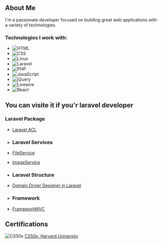 ## About Me

I'm a passionate developer focused on building great web applications with a variety of technologies.

### Technologies I work with:

- ![HTML](https://img.shields.io/badge/HTML-%23E34F26?style=flat&logo=html5&logoColor=white)
- ![CSS](https://img.shields.io/badge/CSS-%231572B6?style=flat&logo=css3&logoColor=white)
- ![Linux](https://img.shields.io/badge/Linux-%23FCC624?style=flat&logo=linux&logoColor=black)
- ![Laravel](https://img.shields.io/badge/Laravel-%23FF2D20?style=flat&logo=laravel&logoColor=white)
- ![PHP](https://img.shields.io/badge/PHP-%238777BB?style=flat&logo=php&logoColor=white)
- ![JavaScript](https://img.shields.io/badge/JavaScript-%23F7DF1E?style=flat&logo=javascript&logoColor=black)
- ![jQuery](https://img.shields.io/badge/jQuery-%230769AD?style=flat&logo=jquery&logoColor=white)
- ![Livewire](https://img.shields.io/badge/Livewire-%234c51bf?style=flat&logo=livewire&logoColor=white)
- ![React](https://img.shields.io/badge/React-%2361DAFB?style=flat&logo=react&logoColor=black)

## You can visite it if you'r laravel developer

### Laravel Package
- [Laravel ACL](https://github.com/mohammadNematollahi/Laravel-ACL)

- ### Laravel Services
- [FileService](https://github.com/mohammadNematollahi/FileService)
- [ImageService](https://github.com/mohammadNematollahi/ImageService)

- ### Laravel Structure
- [Domain Driver Designer in Laravel](https://github.com/mohammadNematollahi/laravel-ddd)

- ### Framework
- [FrameworkMVC](https://github.com/mohammadNematollahi/FrameworkMVC)

## Certifications


![CS50x](https://img.shields.io/badge/CS50x-%23FF0000?style=flat&logo=edx&logoColor=white) [CS50x: Harvard University](https://certificates.cs50.io/b7442346-798a-4d7c-b445-f5f06b5c1ccf.pdf?size=letter)

